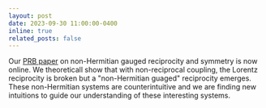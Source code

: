 ```yaml
---
layout: post
date: 2023-09-30 11:00:00-0400
inline: true
related_posts: false
---
```


Our [PRB paper](https://journals.aps.org/prb/abstract/10.1103/PhysRevB.110.134102) on non-Hermitian gauged reciprocity and symmetry is now online. We theoreticall
show that with non-reciprocal coupling, the Lorentz reciprocity is broken but a "non-Hermitian guaged" reciprocity emerges. These non-Hermitian systems 
are counterintuitive and we are finding new intuitions to guide our understanding of these interesting systems.
